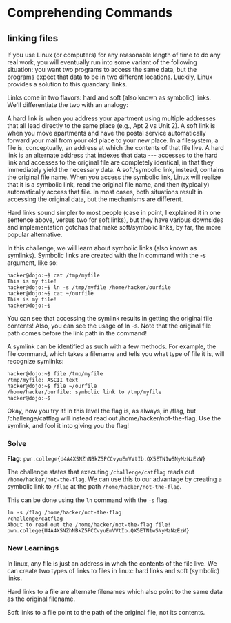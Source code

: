# Comprehending Commands

## linking files
If you use Linux (or computers) for any reasonable length of time to do any real work, you will eventually run into some variant of the following situation: you want two programs to access the same data, but the programs expect that data to be in two different locations. Luckily, Linux provides a solution to this quandary: links.

Links come in two flavors: hard and soft (also known as symbolic) links. We'll differentiate the two with an analogy:

A hard link is when you address your apartment using multiple addresses that all lead directly to the same place (e.g., Apt 2 vs Unit 2).
A soft link is when you move apartments and have the postal service automatically forward your mail from your old place to your new place.
In a filesystem, a file is, conceptually, an address at which the contents of that file live. A hard link is an alternate address that indexes that data --- accesses to the hard link and accesses to the original file are completely identical, in that they immediately yield the necessary data. A soft/symbolic link, instead, contains the original file name. When you access the symbolic link, Linux will realize that it is a symbolic link, read the original file name, and then (typically) automatically access that file. In most cases, both situations result in accessing the original data, but the mechanisms are different.

Hard links sound simpler to most people (case in point, I explained it in one sentence above, versus two for soft links), but they have various downsides and implementation gotchas that make soft/symbolic links, by far, the more popular alternative.

In this challenge, we will learn about symbolic links (also known as symlinks). Symbolic links are created with the ln command with the -s argument, like so:
```
hacker@dojo:~$ cat /tmp/myfile
This is my file!
hacker@dojo:~$ ln -s /tmp/myfile /home/hacker/ourfile
hacker@dojo:~$ cat ~/ourfile
This is my file!
hacker@dojo:~$
```
You can see that accessing the symlink results in getting the original file contents! Also, you can see the usage of ln -s. Note that the original file path comes before the link path in the command!

A symlink can be identified as such with a few methods. For example, the file command, which takes a filename and tells you what type of file it is, will recognize symlinks:
```
hacker@dojo:~$ file /tmp/myfile
/tmp/myfile: ASCII text
hacker@dojo:~$ file ~/ourfile
/home/hacker/ourfile: symbolic link to /tmp/myfile
hacker@dojo:~$
```
Okay, now you try it! In this level the flag is, as always, in /flag, but /challenge/catflag will instead read out /home/hacker/not-the-flag. Use the symlink, and fool it into giving you the flag!




### Solve
**Flag:** `pwn.college{U4A4XSNZhNBkZ5PCCvyuEmVVtIb.QX5ETN1wSNyMzNzEzW}`

The challenge states that executing `/challenge/catflag` reads out `/home/hacker/not-the-flag`. We can use this to our advantage by creating a symbolic link to `/flag` at the path `/home/hacker/not-the-flag`. 

This can be done using the `ln` command with the `-s` flag.


```
ln -s /flag /home/hacker/not-the-flag
/challenge/catflag
About to read out the /home/hacker/not-the-flag file!
pwn.college{U4A4XSNZhNBkZ5PCCvyuEmVVtIb.QX5ETN1wSNyMzNzEzW}
```

### New Learnings

In linux, any file is just an address in whch the contents of the file live. We can create two types of links to files in linux: hard links and soft (symbolic) links.

Hard links to a file are alternate filenames which also point to the same data as the original filename.

Soft links to a file point to the path of the original file, not its contents.
